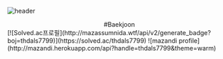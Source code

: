 ![header](https://capsule-render.vercel.app/api?type=waving&color=auto&height=300&section=header&text=SongMin_Han&fontSize=90)

<div align="center">#Baekjoon</div>
[![Solved.ac프로필](http://mazassumnida.wtf/api/v2/generate_badge?boj=thdals7799)](https://solved.ac/thdals7799)
![mazandi profile](http://mazandi.herokuapp.com/api?handle=thdals7799&theme=warm)
